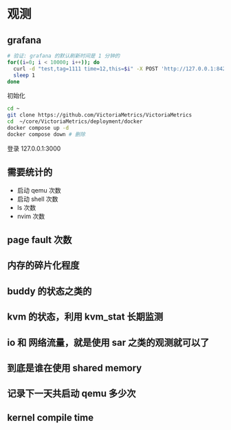 # 观测

## grafana
```sh
# 验证: grafana 的默认刷新时间是 1 分钟的
for((i=0; i < 10000; i++)); do
  curl -d "test,tag=1111 time=12,this=$i" -X POST 'http://127.0.0.1:8428/write'
  sleep 1
done
```

初始化
```sh
cd ~
git clone https://github.com/VictoriaMetrics/VictoriaMetrics
cd  ~/core/VictoriaMetrics/deployment/docker
docker compose up -d
docker compose down # 删除
```
登录 127.0.0.1:3000

## 需要统计的
- 启动 qemu 次数
- 启动 shell 次数
- ls 次数
- nvim 次数

## page fault 次数

## 内存的碎片化程度

## buddy 的状态之类的

## kvm 的状态，利用 kvm_stat 长期监测

## io 和 网络流量，就是使用 sar 之类的观测就可以了

## 到底是谁在使用 shared memory

## 记录下一天共启动 qemu 多少次

## kernel compile time
